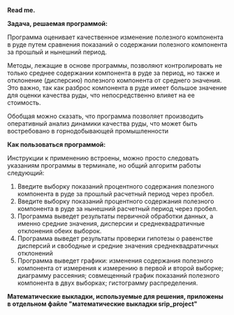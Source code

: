 **Read me.**

**Задача, решаемая программой:**

Программа оценивает качественное изменение полезного компонента в руде путем сравнения показаний о содержании полезного компонента за прошлый и нынешний период.

Методы, лежащие в основе программы, позволяют контролировать не только среднее содержании компонента в руде за период, но также и отклонение (дисперсию) полезного компонента от среднего значения. Это важно, так как разброс компонента в руде имеет большое значение для оценки качества руды, что непосредственно влияет на ее стоимость.

Обобщая можно сказать, что программа позволяет производить оперативный анализ динамики качества руды, что может быть востребовано в горнодобывающей промышленности

**Как пользоваться программой:**

Инструкции к применению встроены, можно просто следовать указаниям программы в терминале, но общий алгоритм работы следующий:

1. Введите выборку показаний процентного содержания полезного компонента в руде за прошлый расчетный период через пробел.
2. Введите выборку показаний процентного содержания полезного компонента в руде за нынешний расчетный период через пробел.
3. Программа выведет результаты первичной обработки данных, а именно средние значения, дисперсии и среднеквадратичные отклонения обеих выборок.
4. Программа выведет результаты проверки гипотезы о равенстве дисперсий и свободные и средние значения среднеквадратичных отклонений
5. Программа выведет графики: изменения содержания полезного компонента от измерения к измерению в первой и второй выборке; диаграмму рассеяния; совмещенный график показаний полезного компонента в двух выборках; гистограмму распределения.

**Математические выкладки, используемые для решения, приложены в отдельном файле "математические выкладки srip\_project"**

###
